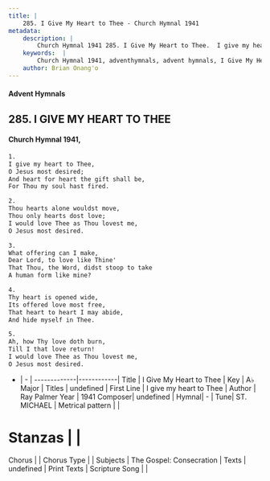 ```yaml
---
title: |
    285. I Give My Heart to Thee - Church Hymnal 1941
metadata:
    description: |
        Church Hymnal 1941 285. I Give My Heart to Thee.  I give my heart to Thee,  O Jesus most desired;  And heart for heart the gift shall be,  For Thou my soul hast fired. 
    keywords:  |
        Church Hymnal 1941, adventhymnals, advent hymnals, I Give My Heart to Thee, I give my heart to Thee. 
    author: Brian Onang'o
---
```


#### Advent Hymnals
## 285. I GIVE MY HEART TO THEE
####  Church Hymnal 1941,

```txt
1.
I give my heart to Thee, 
O Jesus most desired; 
And heart for heart the gift shall be, 
For Thou my soul hast fired. 

2.
Thou hearts alone wouldst move, 
Thou only hearts dost love; 
I would love Thee as Thou lovest me, 
O Jesus most desired. 

3.
What offering can I make, 
Dear Lord, to love like Thine' 
That Thou, the Word, didst stoop to take 
A human form like mine? 

4.
Thy heart is opened wide, 
Its offered love most free, 
That heart to heart I may abide, 
And hide myself in Thee. 

5.
Ah, how Thy love doth burn, 
Till I that love return! 
I would love Thee as Thou lovest me, 
O Jesus most desired.

```

- |   -  |
-------------|------------|
Title | I Give My Heart to Thee |
Key | A♭ Major |
Titles | undefined |
First Line | I give my heart to Thee |
Author | Ray Palmer
Year | 1941
Composer| undefined |
Hymnal|  - |
Tune| ST. MICHAEL |
Metrical pattern | |
# Stanzas |  |
Chorus |  |
Chorus Type |  |
Subjects | The Gospel: Consecration |
Texts | undefined |
Print Texts | 
Scripture Song |  |
    
